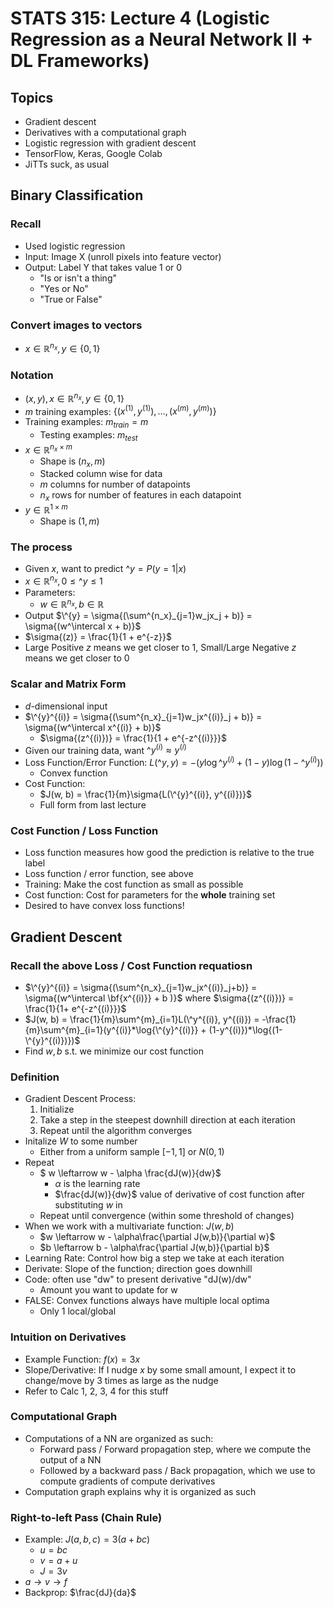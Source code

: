 # STATS 315: Lecture 4 (Logistic Regression as a Neural Network II + DL Frameworks)

## Topics 
* Gradient descent
* Derivatives with a computational graph
* Logistic regression with gradient descent
* TensorFlow, Keras, Google Colab
* JiTTs suck, as usual

## Binary Classification

### Recall
* Used logistic regression
* Input: Image X (unroll pixels into feature vector)
* Output: Label Y that takes value 1 or 0
    * "Is or isn't a thing"
    * "Yes or No"
    * "True or False"

### Convert images to vectors
* $x \in \mathbb{R}^{n_x}, y\in\{0,1\}$

### Notation
* $(x,y), x \in \mathbb{R}^{n_x}, y\in\{0,1\}$
* $m$ training examples: $\{(x^{(1)}, y^{(1)}), \ldots, (x^{(m)}, y^{(m)})  \}$
* Training examples: $m_{train} = m$
    * Testing examples: $m_{test}$
* $x \in \mathbb{R}^{n_x \times m}$
    * Shape is $(n_x,m)$
    * Stacked column wise for data
    * $m$ columns for number of datapoints
    * $n_x$ rows for number of features in each datapoint
* $y \in \mathbb{R}^{1\times m}$
    * Shape is $(1,m)$

### The process
* Given $x$, want to predict $\^{y} = P(y = 1 | x)$
* $x\in\mathbb{R}^{n_x}, 0 \le \^{y} \le 1$
* Parameters:
    * $w\in\mathbb{R}^{n_x},b\in\mathbb{R}$
* Output $\^{y} = \sigma{(\sum^{n_x}_{j=1}w_jx_j + b)} = \sigma{(w^\intercal x + b)}$
* $\sigma{(z)} = \frac{1}{1 + e^{-z}}$
* Large Positive $z$ means we get closer to 1, Small/Large Negative $z$ means we get closer to 0

### Scalar and Matrix Form
* $d$-dimensional input
* $\^{y}^{(i)} = \sigma{(\sum^{n_x}_{j=1}w_jx^{(i)}_j + b)} = \sigma{(w^\intercal x^{(i)} + b)}$
    * $\sigma{(z^{(i)})} = \frac{1}{1 + e^{-z^{(i)}}}$
* Given our training data, want $\^{y}^{(i)} \approx y^{(i)}$
* Loss Function/Error Function: $L(\^{y}, y) = -(y\log{\^{y}^{(i)}} + (1-y)\log{(1-\^{y}^{(i)})})$
    * Convex function
* Cost Function:
    * $J(w, b) = \frac{1}{m}\sigma{L(\^{y}^{(i)}, y^{(i)})}$
    * Full form from last lecture

### Cost Function / Loss Function
* Loss function measures how good the prediction is relative to the true label
* Loss function / error function, see above
* Training: Make the cost function as small as possible
* Cost function: Cost for parameters for the **whole** training set
* Desired to have convex loss functions!

## Gradient Descent

### Recall the above Loss / Cost Function requatiosn
* $\^{y}^{(i)} = \sigma{(\sum^{n_x}_{j=1}w_jx^{(i)}_j+b)} = \sigma{(w^\intercal \bf{x^{(i)}} + b )}$ where $\sigma{(z^{(i)})} = \frac{1}{1+ e^{-z^{(i)}}}$
* $J(w, b) = \frac{1}{m}\sum^{m}_{i=1}L(\^y^{(i)}, y^{(i)}) = -\frac{1}{m}\sum^{m}_{i=1}(y^{(i)}*\log{\^{y}^{(i)}} + (1-y^{(i)})*\log{(1-\^{y}^{(i)})})$
* Find $w,b$ s.t. we minimize our cost function

### Definition
* Gradient Descent Process:
    1. Initialize
    2. Take a step in the steepest downhill direction at each iteration
    3. Repeat until the algorithm converges
* Initalize $W$ to some number
    * Either from a uniform sample $[-1,1]$ or $N(0,1)$
* Repeat
    * $ w \leftarrow w - \alpha \frac{dJ(w)}{dw}$
        * $\alpha$ is the learning rate
        * $\frac{dJ(w)}{dw}$ value of derivative of cost function after substituting $w$ in
    * Repeat until convergence (within some threshold of changes)
* When we work with a multivariate function: $J(w, b)$
    * $w \leftarrow w - \alpha\frac{\partial J(w,b)}{\partial w}$
    * $b \leftarrow b - \alpha\frac{\partial J(w,b)}{\partial b}$
* Learning Rate: Control how big a step we take at each iteration
* Derivate: Slope of the function; direction goes downhill
* Code: often use "dw" to present derivative "dJ(w)/dw"
    * Amount you want to update for w
* FALSE: Convex functions always have multiple local optima
    * Only 1 local/global

### Intuition on Derivatives
* Example Function:  $f(x) = 3x$
* Slope/Derivative: If I nudge $x$ by some small amount, I expect it to change/move by 3 times as large as the nudge
* Refer to Calc 1, 2, 3, 4 for this stuff

### Computational Graph
* Computations of a NN are organized as such:
    * Forward pass / Forward propagation step, where we compute the output of a NN
    * Followed by a backward pass / Back propagation, which we use to compute gradients of compute derivatives
* Computation graph explains why it is organized as such

### Right-to-left Pass (Chain Rule)
* Example: $J(a,b,c) = 3(a + bc)$
    * $u = bc$
    * $v = a + u$
    * $J = 3v$
* $a \rightarrow v \rightarrow f$
* Backprop: $\frac{dJ}{da}$